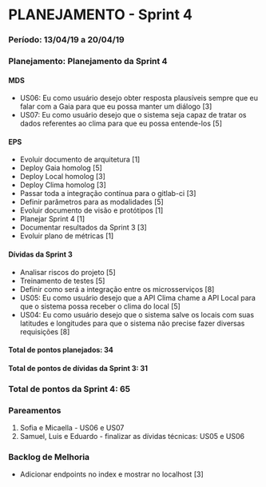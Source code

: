 # PLANEJAMENTO - Sprint 4
### Período: 13/04/19 a 20/04/19



### Planejamento: Planejamento da Sprint 4

#### MDS

   * US06: Eu como usuário desejo obter resposta plausíveis sempre que eu falar com a Gaia para que eu possa manter um diálogo <span>[3]</span>
   * US07: Eu como usuário desejo que o sistema seja capaz de tratar os dados referentes ao clima para que eu possa entende-los <span>[5]</span>

#### EPS
   * Evoluir documento de arquitetura <span>[1]</span>
   * Deploy Gaia homolog <span>[5]</span>
   * Deploy Local homolog <span>[3]</span>
   * Deploy Clima homolog <span>[3]</span>
   * Passar toda a integração contínua para o gitlab-ci <span>[3]</span>
   * Definir parâmetros para as modalidades <span>[5]</span>
   * Evoluir documento de visão e protótipos <span>[1]</span>
   * Planejar Sprint 4 <span>[1]</span>
   * Documentar resultados da Sprint 3 <span>[3]</span>
   * Evoluir plano de métricas <span>[1]</span>

#### Dívidas da Sprint 3

   * Analisar riscos do projeto <span>[5]</span>
   * Treinamento de testes <span>[5]</span>
   * Definir como será a integração entre os microsserviços <span>[8]</span>
   * US05: Eu como usuário desejo que a API Clima chame a API Local para que o sistema possa receber o clima do local <span>[5]</span>
   * US04: Eu como usuário desejo que o sistema salve os locais com suas latitudes e longitudes para que o sistema não precise fazer diversas requisições <span>[8]</span>   


#### Total de pontos planejados: 34
#### Total de pontos de dívidas da Sprint 3: 31
### Total de pontos da Sprint 4: 65



### Pareamentos

1. Sofia e Micaella - US06 e US07 
2. Samuel, Luis e Eduardo - finalizar as dívidas técnicas: US05 e US06
 

### Backlog de Melhoria

* Adicionar endpoints no index e mostrar no localhost <span>[3]</span>
